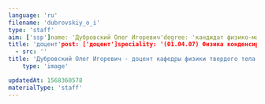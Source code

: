 ```yaml
---
language: 'ru'
filename: 'dubrovskiy_o_i'
type: 'staff'
aim: ['ssp']name: 'Дубровский Олег Игоревич'degree: 'кандидат физико-математических наук'
title: 'доцент'post: ['доцент']speciality: '(01.04.07) Физика конденсированного состояния'contacts: []avatar:
  - src: ''
title: 'Дубровский Олег Игоревич - доцент кафедры физики твердого тела и наноструктур'
    type: 'image'

updatedAt: 1568360578
materialType: 'staff'
---
```


